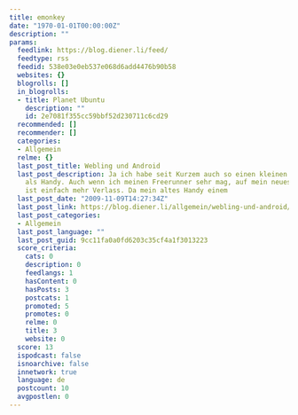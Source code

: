 ```yaml
---
title: emonkey
date: "1970-01-01T00:00:00Z"
description: ""
params:
  feedlink: https://blog.diener.li/feed/
  feedtype: rss
  feedid: 538e03e0eb537e068d6add4476b90b58
  websites: {}
  blogrolls: []
  in_blogrolls:
  - title: Planet Ubuntu
    description: ""
    id: 2e7081f355cc59bbf52d230711c6cd29
  recommended: []
  recommender: []
  categories:
  - Allgemein
  relme: {}
  last_post_title: Webling und Android
  last_post_description: Ja ich habe seit Kurzem auch so einen kleinen Alleskönner
    als Handy. Auch wenn ich meinen Freerunner sehr mag, auf mein neues Spielzeug
    ist einfach mehr Verlass. Da mein altes Handy einem
  last_post_date: "2009-11-09T14:27:34Z"
  last_post_link: https://blog.diener.li/allgemein/webling-und-android/
  last_post_categories:
  - Allgemein
  last_post_language: ""
  last_post_guid: 9cc11fa0a0fd6203c35cf4a1f3013223
  score_criteria:
    cats: 0
    description: 0
    feedlangs: 1
    hasContent: 0
    hasPosts: 3
    postcats: 1
    promoted: 5
    promotes: 0
    relme: 0
    title: 3
    website: 0
  score: 13
  ispodcast: false
  isnoarchive: false
  innetwork: true
  language: de
  postcount: 10
  avgpostlen: 0
---
```

